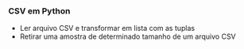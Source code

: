 ### CSV em Python

* Ler arquivo CSV e transformar em lista com as tuplas
* Retirar uma amostra de determinado tamanho de um arquivo CSV
